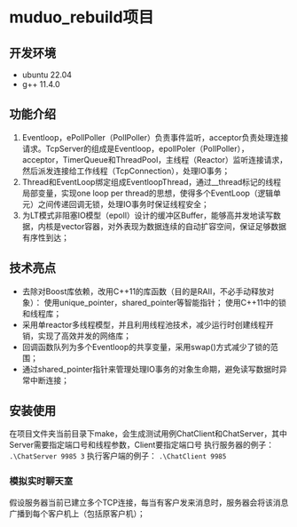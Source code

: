 # muduo_rebuild项目

## 开发环境

* ubuntu 22.04
* g++ 11.4.0

## 功能介绍

1. Eventloop，ePollPoller（PollPoller）负责事件监听，acceptor负责处理连接请求。TcpServer的组成是Eventloop，epollPoler（PollPoller），acceptor，TimerQueue和ThreadPool，主线程（Reactor）监听连接请求，然后派发连接给工作线程（TcpConnection），处理IO事务；
2. Thread和EventLoop绑定组成EventloopThread，通过__thread标记的线程局部变量，实现one loop per thread的思想，使得多个EventLoop（逻辑单元）之间传递回调无锁，处理IO事务时保证线程安全；
3. 为LT模式非阻塞IO模型（epoll）设计的缓冲区Buffer，能够高并发地读写数据，内核是vector容器，对外表现为数据连续的自动扩容空间，保证足够数据有序性到达；

## 技术亮点

* 去除对Boost库依赖，改用C++11的库函数（目的是RAII，不必手动释放对象）：
使用unique_pointer，shared_pointer等智能指针；
使用C++11中的锁和线程库；
* 采用单reactor多线程模型，并且利用线程池技术，减少运行时创建线程开销，实现了高效并发的网络库；
* 回调函数队列为多个Eventloop的共享变量，采用swap()方式减少了锁的范围；
* 通过shared_pointer指针来管理处理IO事务的对象生命期，避免读写数据时异常中断连接；

## 安装使用

在项目文件夹当前目录下make，会生成测试用例ChatClient和ChatServer，其中Server需要指定端口号和线程参数，Client要指定端口号
执行服务器的例子：
`.\ChatServer 9985 3`
执行客户端的例子：
`.\ChatClient 9985`

### 模拟实时聊天室

假设服务器当前已建立多个TCP连接，每当有客户发来消息时，服务器会将该消息广播到每个客户机上（包括原客户机）；
